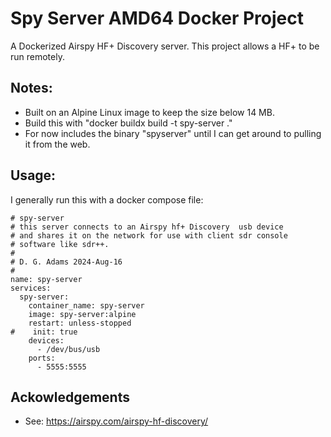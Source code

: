 # Spy Server AMD64 Docker Project
A Dockerized Airspy HF+ Discovery server.
This project allows a HF+ to be run remotely.
## Notes:
- Built on an Alpine Linux image to keep the size below 14 MB.
- Build this with "docker buildx build -t spy-server ." 
- For now includes the binary "spyserver" until I
can get around to pulling it from the web.
## Usage:
I generally run this with a docker compose file:
```
# spy-server
# this server connects to an Airspy hf+ Discovery  usb device
# and shares it on the network for use with client sdr console
# software like sdr++.
#
# D. G. Adams 2024-Aug-16
#
name: spy-server
services:
  spy-server:
    container_name: spy-server
    image: spy-server:alpine
    restart: unless-stopped
#    init: true
    devices:
      - /dev/bus/usb
    ports:
      - 5555:5555
```
## Ackowledgements
- See: https://airspy.com/airspy-hf-discovery/
